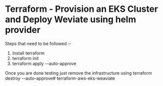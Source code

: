 # Terraform - Provision an EKS Cluster and Deploy Weviate using helm provider



Steps that need to be followed :-
1. Install terraform 
2. terraform init
3. terraform apply --auto-approve


Once you are done testing just remove the infrastructure using
terraform destroy --auto-approve# terraform-aws-eks-weaviate
